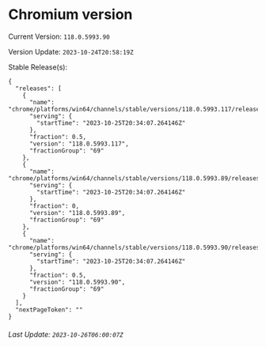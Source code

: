 # Chromium version

Current Version: `118.0.5993.90`

Version Update: `2023-10-24T20:58:19Z`

Stable Release(s):
```
{
  "releases": [
    {
      "name": "chrome/platforms/win64/channels/stable/versions/118.0.5993.117/releases/1698266047",
      "serving": {
        "startTime": "2023-10-25T20:34:07.264146Z"
      },
      "fraction": 0.5,
      "version": "118.0.5993.117",
      "fractionGroup": "69"
    },
    {
      "name": "chrome/platforms/win64/channels/stable/versions/118.0.5993.89/releases/1698266047",
      "serving": {
        "startTime": "2023-10-25T20:34:07.264146Z"
      },
      "fraction": 0,
      "version": "118.0.5993.89",
      "fractionGroup": "69"
    },
    {
      "name": "chrome/platforms/win64/channels/stable/versions/118.0.5993.90/releases/1698266047",
      "serving": {
        "startTime": "2023-10-25T20:34:07.264146Z"
      },
      "fraction": 0.5,
      "version": "118.0.5993.90",
      "fractionGroup": "69"
    }
  ],
  "nextPageToken": ""
}
```

###### Last Update: `2023-10-26T06:00:07Z`
        
